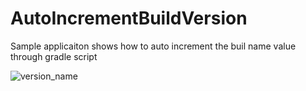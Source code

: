 # AutoIncrementBuildVersion
Sample applicaiton shows how to auto increment the buil name value through gradle script

![version_name](https://cloud.githubusercontent.com/assets/6814816/16513017/993366b8-3f7e-11e6-9515-ef2558a5bf52.png)

